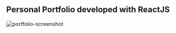 ## Personal Portfolio developed with ReactJS
![portfolio-screenshot](https://user-images.githubusercontent.com/63374582/135537070-1cd5bfe3-9a90-436e-bee5-93d581e3afa8.png)




